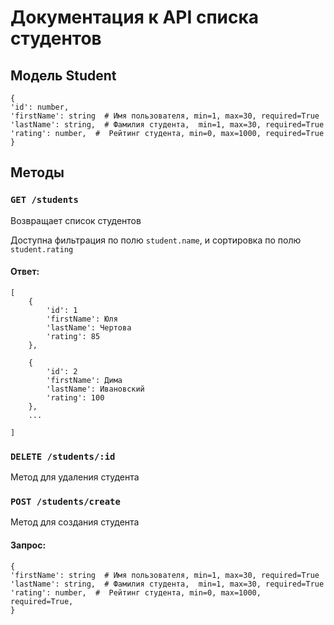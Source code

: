 # Документация к API списка студентов
## Модель Student
```
{
'id': number,
'firstName': string  # Имя пользователя, min=1, max=30, required=True
'lastName': string,  # Фамилия студента,  min=1, max=30, required=True
'rating': number,  #  Рейтинг студента, min=0, max=1000, required=True
}
```

## Методы
### `GET /students`
Возвращает список студентов

Доступна фильтрация по полю `student.name`, и сортировка по полю `student.rating`

#### Ответ:
```
[
    {
        'id': 1
        'firstName': Юля
        'lastName': Чертова
        'rating': 85
    },

    {
        'id': 2
        'firstName': Дима
        'lastName': Ивановский
        'rating': 100
    },
    ...

]
```
### `DELETE /students/:id`
Метод для удаления студента

### `POST /students/create`
Метод для создания студента
#### Запрос:
```
{
'firstName': string  # Имя пользователя, min=1, max=30, required=True
'lastName': string,  # Фамилия студента,  min=1, max=30, required=True
'rating': number,  #  Рейтинг студента, min=0, max=1000, required=True,
}
```